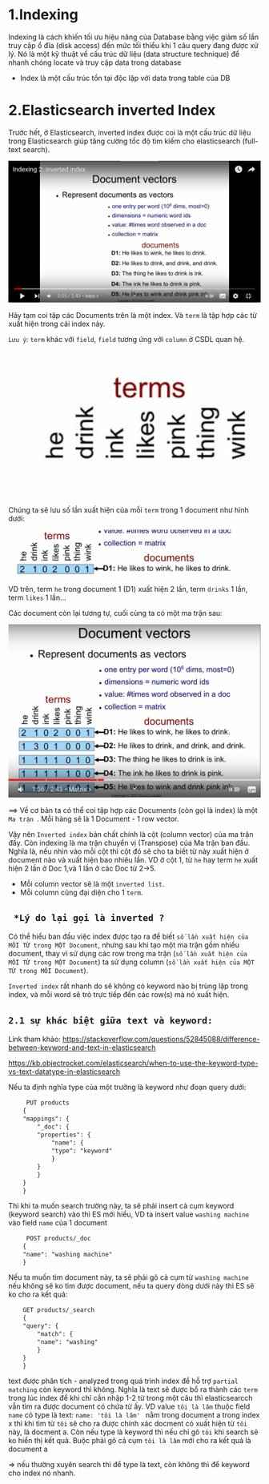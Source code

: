<h1 style="Inverted Index">1.Indexing</h1>

Indexing là cách khiến tối ưu hiệu năng của Database bằng việc giảm số lần truy cập ổ đĩa (disk access) đến mức tối thiểu khi 1 câu query đang được xử lý. Nó là một kỹ thuật về cấu trúc dữ liệu (data structure technique) để nhanh chóng locate và truy cập data trong database


- Index là một cấu trúc tồn tại độc lập với data trong table của DB
<h1 style="Inverted Index">2.Elasticsearch inverted Index</h1>

Trước hết, ở Elasticsearch, inverted index được coi là một cấu trúc dữ liệu trong Elasticsearch giúp tăng cường tốc độ tìm kiếm cho elasticsearch (full-text search).

![inverted1](../img/inverted1.png)

Hãy tạm coi tập các Documents trên là một index. Và `term` là tập hợp các từ xuất hiện trong cái index này. 

` Lưu ý `: `term` khác với `field`, `field` tương ứng với `column` ở CSDL quan hệ. 

![inverted2](../img/inverted2.png)

Chúng ta sẽ lưu số lần xuất hiện của mỗi `term` trong 1 document như hình dưới:

![inverted3](../img/inverted3.png)

VD trên, term `he` trong document 1 (D1) xuất hiện 2 lần, term `drinks` 1 lần, term `likes` 1 lần...

Các document còn lại tương tự, cuối cùng ta có một ma trận sau:

![inverted4](../img/inverted4.png)

==> Về cơ bản ta có thể coi tập hợp các Documents (còn gọi là index) là một `Ma trận `. Mỗi hàng sẽ là 1 Document - 1 row vector.

Vậy nên `Inverted index` bản chất chính là cột (column vector) của ma trận đấy. Còn indexing là ma trận chuyển vị (Transpose) của Ma trận ban đầu. Nghĩa là, nếu nhìn vào mỗi cột thì cột đó sẽ cho ta biết từ này xuất hiện ở document nào và xuất hiện bao nhiêu lần. VD ở cột 1, từ `he` hay term `he` xuất hiện 2 lần ở Doc 1,và 1 lần ở các Doc từ 2->5.

- Mỗi column vector sẽ là một `inverted list`.
- Mỗi column cũng đại diện cho 1 `term`.

## ` *Lý do lại gọi là inverted ?`

Có thể hiểu ban đầu việc index được tạo ra để biết `số lần xuất hiện của MỖI TỪ trong MỘT Document`, nhưng sau khi tạo một ma trận gồm nhiều document, thay vì sử dụng các row trong ma trận (`số lần xuất hiện của MỖI TỪ trong MỘT Document`) ta sử dụng column (`số lần xuất hiện của MỘT TỪ trong MỖI Document`).

`Inverted index` rất nhanh do sẽ không có keyword nào bị trùng lặp trong index, và mỗi word sẽ trỏ trực tiếp đến các row(s) mà nó xuất hiện.

## `2.1 sự khác biệt giữa text và keyword:`

Link tham khảo: https://stackoverflow.com/questions/52845088/difference-between-keyword-and-text-in-elasticsearch

https://kb.objectrocket.com/elasticsearch/when-to-use-the-keyword-type-vs-text-datatype-in-elasticsearch

Nếu ta định nghĩa type của một trường là keyword như đoạn query dưới:

         PUT products
        {
        "mappings": {
            "_doc": {
            "properties": {
                "name": {
                "type": "keyword"
                }
            }
            }
        }
        }

Thì khi ta muốn search trường này, ta sẽ phải insert cả cụm keyword (keyword search) vào thì ES mới hiểu, VD ta insert value `washing machine` vào field `name` của 1 document

         POST products/_doc
        {
        "name": "washing machine"
        }

Nếu ta muốn tìm document này, ta sẽ phải gõ cả cụm từ `washing machine` nếu không sẽ ko tìm được document, nếu ta query dòng dưới này thì ES sẽ ko cho ra kết quả:

        GET products/_search
        {
        "query": {
            "match": {
            "name": "washing"
            }
        }
        }

text được phân tích - analyzed trong quá trình index để hỗ trợ `partial matching` còn keyword thì không. Nghĩa là text sẽ được bổ ra thành các `term` trong lúc index để khi chỉ cần nhập 1-2 từ trong một câu thì elasticsearcch vẫn tìm ra được document có chứa từ ấy. VD  value ` tôi là lâm `  thuộc field `name` có type là text: `name: 'tôi là lâm' ` nằm trong document a trong index x thì khi tìm từ ` tôi ` sẽ cho ra được chính xác docment có xuất hiện từ ` tôi ` này, là docment a. Còn nếu type là keyword thì nếu chỉ gõ ` tôi ` khi search sẽ ko hiển thị kết quả. Buộc phải gõ cả cụm ` tôi là lâm ` mới cho ra kết quả là document a

=> nếu thường xuyên search thì để type là text, còn không thì để keyword cho index nó nhanh.